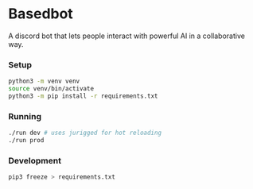 # Basedbot

A discord bot that lets people interact with powerful AI in a collaborative way.


### Setup
```bash
python3 -m venv venv
source venv/bin/activate
python3 -m pip install -r requirements.txt
```

### Running
```bash
./run dev # uses jurigged for hot reloading
./run prod 
```

### Development
```bash
pip3 freeze > requirements.txt
```
